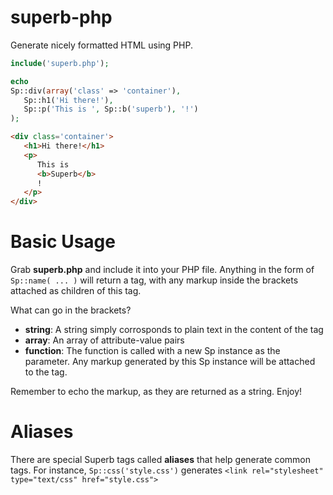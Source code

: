superb-php
==========

Generate nicely formatted HTML using PHP.

```php
include('superb.php');

echo
Sp::div(array('class' => 'container'),
   Sp::h1('Hi there!'),
   Sp::p('This is ', Sp::b('superb'), '!')
);
```

```html
<div class='container'>
   <h1>Hi there!</h1>
   <p>
      This is
      <b>Superb</b>
      !
   </p>
</div>
```

Basic Usage
===========

Grab **superb.php** and include it into your PHP file.
Anything in the form of ```Sp::name( ... )``` will return a tag, with any markup inside the brackets attached as children of this tag.

What can go in the brackets?

* **string**: A string simply corrosponds to plain text in the content of the tag
* **array**: An array of attribute-value pairs
* **function**: The function is called with a new Sp instance as the parameter. Any markup generated by this Sp instance will be attached to the tag.

Remember to echo the markup, as they are returned as a string. Enjoy!

Aliases
=======

There are special Superb tags called **aliases** that help generate common tags. For instance, ```Sp::css('style.css')``` generates ```<link rel="stylesheet" type="text/css" href="style.css">```